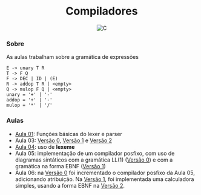 <h1 align="center">Compiladores</h1>
<p align="center"><img src="https://img.shields.io/badge/c-%2300599C.svg?style=for-the-badge&logo=c&logoColor=white" alt="C" /></p>

<h3>Sobre</h3>
<p>As aulas trabalham sobre a gramática de expressões</p>

```
E -> unary T R
T -> F Q
F -> DEC | ID | (E)
R -> addop T R | <empty>
Q -> mulop F Q | <empty>
unary = '+' | '-'
addop = '+' | '-'
mulop = '*' | '/'
```

<h3>Aulas</h3>
<ul>
<li><a href="https://github.com/m-fidalgo/compiladores/tree/aula-01">Aula 01</a>: Funções básicas do lexer e parser</li>
<li>Aula 03: <a href="https://github.com/m-fidalgo/compiladores/tree/aula-03">Versão 0</a>, <a href="https://github.com/m-fidalgo/compiladores/tree/aula-03.1">Versão 1</a> e <a href="https://github.com/m-fidalgo/compiladores/tree/aula-03.2">Versão 2</a></li>
<li><a href="https://github.com/m-fidalgo/compiladores/tree/aula-04">Aula 04</a>: uso de <b>lexeme</b></li>
<li>Aula 05: implementação de um compilador posfixo, com uso de diagramas sintáticos com a gramática LL(1) (<a href="https://github.com/m-fidalgo/compiladores/tree/aula-05">Versão 0</a>) e com a gramática na forma EBNF (<a href="https://github.com/m-fidalgo/compiladores/tree/aula-05.1">Versão 1</a>)</li>
<li>Aula 06: na <a href="https://github.com/m-fidalgo/compiladores/tree/aula-06">Versão 0</a> foi incrementado o compilador posfixo da Aula 05, adicionando atribuição. Na <a href="https://github.com/m-fidalgo/compiladores/tree/aula-06.1">Versão 1</a>, foi implementada uma calculadora simples, usando a forma EBNF na <a href="https://github.com/m-fidalgo/compiladores/tree/aula-06.2">Versão 2</a>.</li>
</ul>
